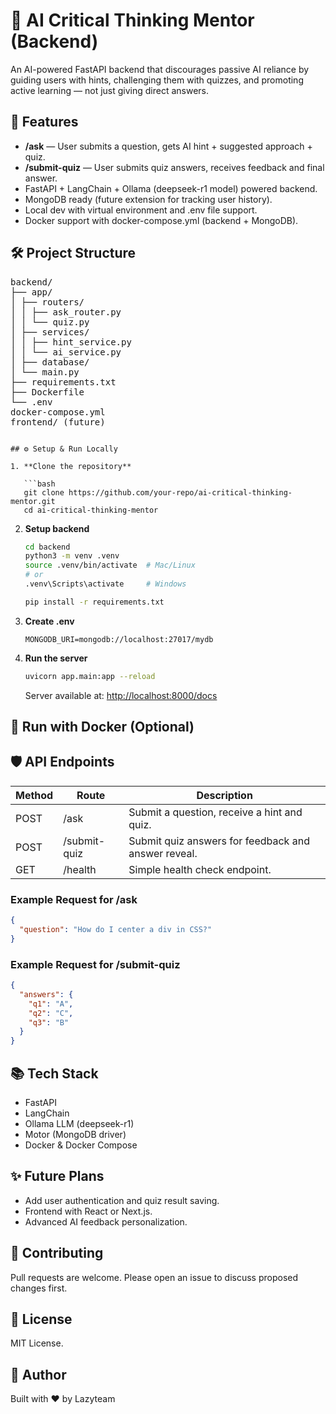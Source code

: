 # 🧠 AI Critical Thinking Mentor (Backend)

An AI-powered FastAPI backend that discourages passive AI reliance by guiding users with hints, challenging them with quizzes, and promoting active learning — not just giving direct answers.

## 🚀 Features

- **/ask** — User submits a question, gets AI hint + suggested approach + quiz.
- **/submit-quiz** — User submits quiz answers, receives feedback and final answer.
- FastAPI + LangChain + Ollama (deepseek-r1 model) powered backend.
- MongoDB ready (future extension for tracking user history).
- Local dev with virtual environment and .env file support.
- Docker support with docker-compose.yml (backend + MongoDB).

## 🛠️ Project Structure
<pre>backend/
├── app/
│ ├── routers/
│ │ ├── ask_router.py
│ │ └── quiz.py
│ ├── services/
│ │ ├── hint_service.py
│ │ └── ai_service.py
│ ├── database/
│ └── main.py
├── requirements.txt
├── Dockerfile
└── .env
docker-compose.yml
frontend/ (future)
</pre>
```

## ⚙️ Setup & Run Locally

1. **Clone the repository**

   ```bash
   git clone https://github.com/your-repo/ai-critical-thinking-mentor.git
   cd ai-critical-thinking-mentor
   ```

2. **Setup backend**

   ```bash
   cd backend
   python3 -m venv .venv
   source .venv/bin/activate  # Mac/Linux
   # or
   .venv\Scripts\activate     # Windows

   pip install -r requirements.txt
   ```

3. **Create .env**

   ```dotenv
   MONGODB_URI=mongodb://localhost:27017/mydb
   ```

4. **Run the server**

   ```bash
   uvicorn app.main:app --reload
   ```

   Server available at: [http://localhost:8000/docs](http://localhost:8000/docs)

## 🐳 Run with Docker (Optional)

## 🛡️ API Endpoints

| Method | Route         | Description                                      |
|--------|---------------|--------------------------------------------------|
| POST   | /ask          | Submit a question, receive a hint and quiz.      |
| POST   | /submit-quiz  | Submit quiz answers for feedback and answer reveal. |
| GET    | /health       | Simple health check endpoint.                    |

### Example Request for /ask

```json
{
  "question": "How do I center a div in CSS?"
}
```

### Example Request for /submit-quiz

```json
{
  "answers": {
    "q1": "A",
    "q2": "C",
    "q3": "B"
  }
}
```

## 📚 Tech Stack

- FastAPI
- LangChain
- Ollama LLM (deepseek-r1)
- Motor (MongoDB driver)
- Docker & Docker Compose

## ✨ Future Plans

- Add user authentication and quiz result saving.
- Frontend with React or Next.js.
- Advanced AI feedback personalization.

## 🤝 Contributing

Pull requests are welcome. Please open an issue to discuss proposed changes first.

## 📜 License

MIT License.

## 🚀 Author

Built with ❤️ by Lazyteam